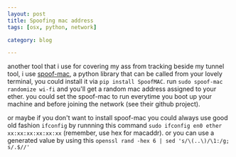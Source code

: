 ```yaml
---
layout: post
title: Spoofing mac address
tags: [osx, python, network]

category: blog

---
```


another tool that i use for covering my ass from tracking beside my tunnel tool, i use [spoof-mac](https://github.com/feross/SpoofMAC), a python library that can be called from your lovely terminal, you could install it via `pip install SpoofMAC`.
run `sudo spoof-mac randomize wi-fi` and you'll get a random mac address assigned to your ether. you could set the spoof-mac to run everytime you boot up your machine and before joining the network (see their github project).

or maybe if you don't want to install spoof-mac you could always use good old fashion `ifconfig` by runnning this command `sudo ifconfig en0 ether xx:xx:xx:xx:xx:xx` (remember, use hex for macaddr). or you can use a generated value by using this `openssl rand -hex 6 | sed 's/\(..\)/\1:/g; s/.$//'`
